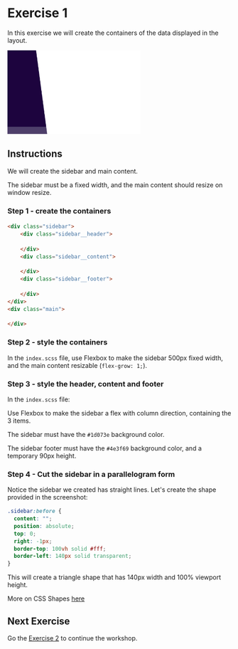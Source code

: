 # Exercise 1

In this exercise we will create the containers of the data displayed in the layout.

[<img src="screenshot.jpg" width="300" height="188" />](screenshot.jpg)

## Instructions

We will create the sidebar and main content.

The sidebar must be a fixed width, and the main content should resize on window resize.

### Step 1 - create the containers

```html
<div class="sidebar">
    <div class="sidebar__header">

    </div>
    <div class="sidebar__content">

    </div>
    <div class="sidebar__footer">

    </div>
</div>
<div class="main">

</div>
```

### Step 2 - style the containers

In the `index.scss` file, use Flexbox to make the sidebar 500px fixed width, and the main content resizable (`flex-grow: 1;`).

### Step 3 - style the header, content and footer

In the `index.scss` file:

Use Flexbox to make the sidebar a flex with column direction, containing the 3 items.

The sidebar must have the `#1d073e` background color.

The sidebar footer must have the `#4e3f69` background color, and a temporary 90px height.

### Step 4 - Cut the sidebar in a parallelogram form

Notice the sidebar we created has straight lines. Let's create the shape provided in the screenshot:

```css
.sidebar:before {
  content: "";
  position: absolute;
  top: 0;
  right: -1px;
  border-top: 100vh solid #fff;
  border-left: 140px solid transparent;
}
```

This will create a triangle shape that has 140px width and 100% viewport height.

More on CSS Shapes [here](https://css-tricks.com/examples/ShapesOfCSS/)

## Next Exercise

Go the [Exercise 2](../../exercise2/docs/Instructions.md) to continue the workshop.